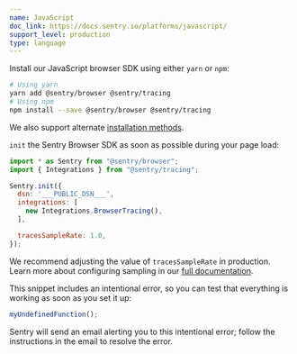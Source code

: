 ```yaml
---
name: JavaScript
doc_link: https://docs.sentry.io/platforms/javascript/
support_level: production
type: language
---
```


Install our JavaScript browser SDK using either `yarn` or `npm`:

```bash {tabTitle: ESM}
# Using yarn
yarn add @sentry/browser @sentry/tracing
# Using npm
npm install --save @sentry/browser @sentry/tracing
```

We also support alternate [installation methods](/platforms/javascript/install/).

`init` the Sentry Browser SDK as soon as possible during your page load:

```javascript
import * as Sentry from "@sentry/browser";
import { Integrations } from "@sentry/tracing";

Sentry.init({
  dsn: '___PUBLIC_DSN___',
  integrations: [
    new Integrations.BrowserTracing(),
  ],

  tracesSampleRate: 1.0,
});
```
We recommend adjusting the value of `tracesSampleRate` in production. Learn more about configuring sampling in our [full documentation](https://docs.sentry.io/platforms/javascript/performance/sampling/).

This snippet includes an intentional error, so you can test that everything is working as soon as you set it up:

```js
myUndefinedFunction();
```

Sentry will send an email alerting you to this intentional error; follow the instructions in the email to resolve the error.

